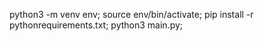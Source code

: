 
python3 -m venv env;
source env/bin/activate;
pip install -r pythonrequirements.txt;
python3 main.py;